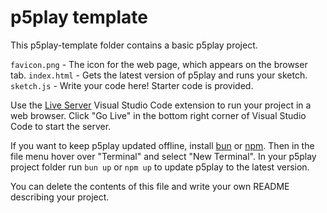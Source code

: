 # p5play template

This p5play-template folder contains a basic p5play project.

`favicon.png` - The icon for the web page, which appears on the browser tab.
`index.html` - Gets the latest version of p5play and runs your sketch.
`sketch.js` - Write your code here! Starter code is provided.

Use the [Live Server](https://marketplace.visualstudio.com/items?itemName=ritwickdey.LiveServer) Visual Studio Code extension to run your project in a web browser. Click "Go Live" in the bottom right corner of Visual Studio Code to start the server.

If you want to keep p5play updated offline, install [bun](https://bun.sh/) or [npm](https://nodejs.org). Then in the file menu hover over "Terminal" and select "New Terminal". In your p5play project folder run `bun up` or `npm up` to update p5play to the latest version.

You can delete the contents of this file and write your own README describing your project.
